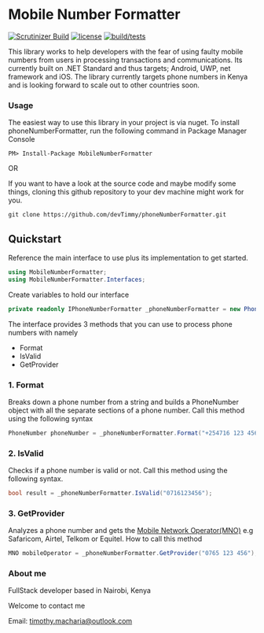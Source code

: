 # Mobile Number Formatter

[![Scrutinizer Build](https://img.shields.io/scrutinizer/build/g/filp/whoops.svg)]()
[![license](https://img.shields.io/github/license/mashape/apistatus.svg)]()
[![build/tests](https://img.shields.io/badge/tests-5%20passing-brightgreen.svg)]()

This library works to help developers with the fear of using faulty mobile numbers from users in processing transactions and communications. Its currently built on .NET Standard and thus targets; Android, UWP, net framework and iOS. The library currently targets phone numbers in Kenya and is looking forward to scale out to other countries soon.

### Usage

The easiest way to use this library in your project is via nuget. To install phoneNumberFormatter, run the following command in Package Manager Console

```
PM> Install-Package MobileNumberFormatter
```

OR

If you want to have a look at the source code and maybe modify some things, cloning this github repository to your dev machine might work for you.

```
git clone https://github.com/devTimmy/phoneNumberFormatter.git
```
## Quickstart
Reference the main interface to use plus its implementation to get started.

```cs
using MobileNumberFormatter;
using MobileNumberFormatter.Interfaces;
```
Create variables to hold our interface

```cs
private readonly IPhoneNumberFormatter _phoneNumberFormatter = new PhoneNumberFormatter();
```

The interface provides 3 methods that you can use to process phone numbers with namely

* Format
* IsValid
* GetProvider

### 1. Format
Breaks down a phone number from a string and builds a PhoneNumber object with all the separate sections of a phone number. Call this method using the following syntax

```cs
PhoneNumber phoneNumber = _phoneNumberFormatter.Format("+254716 123 456");
```

### 2. IsValid
Checks if a phone number is valid or not. Call this method using the following syntax.

```cs
bool result = _phoneNumberFormatter.IsValid("0716123456");
```

### 3. GetProvider
Analyzes a phone number and gets the [Mobile Network Operator(MNO)](https://en.wikipedia.org/wiki/Telephone_numbers_in_Kenya)
e.g Safaricom, Airtel, Telkom or Equitel. How to call this method

```cs
MNO mobileOperator = _phoneNumberFormatter.GetProvider("0765 123 456");
```

### About me

FullStack developer based in Nairobi, Kenya

Welcome to contact me

Email: [timothy.macharia@outlook.com](mailto:timothy.macharia@outlook.com)
